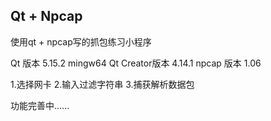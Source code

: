 ## Qt + Npcap
使用qt + npcap写的抓包练习小程序

Qt 版本 5.15.2 mingw64
Qt Creator版本  4.14.1
npcap 版本 1.06

1.选择网卡
2.输入过滤字符串
3.捕获解析数据包

功能完善中......

